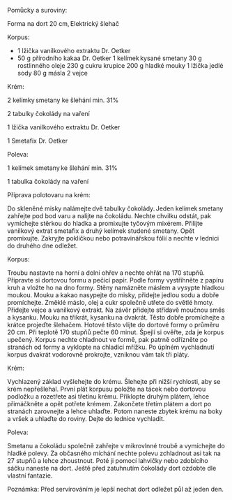 Pomůcky a suroviny: 

Forma na dort 20 cm, Elektrický šlehač 

Korpus: 
- 1 lžička vanilkového extraktu Dr. Oetker 
- 50 g přírodního kakaa Dr. Oetker 
1 kelímek kysané smetany 
30 g rostlinného oleje 
230 g cukru krupice 
200 g hladké mouky 
1 lžička jedlé sody 
80 g másla 
2 vejce 

Krém: 

2 kelímky smetany ke šlehání min. 31% 

2 tabulky čokolády na vaření 

1 lžička vanilkového extraktu Dr. Oetker 

1 Smetafix Dr. Oetker 

Poleva: 

1 kelímek smetany ke šlehání min. 31% 

1 tabulka čokolády na vaření  

Příprava polotovaru na krém: 

Do skleněné misky nalámejte dvě tabulky čokolády. Jeden kelímek smetany zahřejte pod bod varu a nalijte na čokoládu. Nechte chvilku odstát, pak vymíchejte stěrkou do hladka a promixujte tyčovým mixérem. Přilijte vanilkový extrat smetafix a druhý kelímek studené smetany. Opět promixujte. Zakryjte pokličkou nebo potravinářskou fólií a nechte v lednici do druhého dne odležet. 

Korpus: 

Troubu nastavte na horní a dolní ohřev a nechte ohřát na 170 stupňů. Připravte si dortovou formu a pečicí papír. Podle formy vystřihněte z papíru kruh a vložte ho na dno formy. Stěny namázněte máslem a vysypte hladkou moukou. Mouku a kakao nasypejte do misky, přidejte jedlou sodu a dobře promíchejte. Změklé máslo, olej a cukr společně utřete do světlé hmoty. Přidejte vejce a vanilkový extrakt. Na závěr přidejte střídavě moučnou směs a kysanku. Mouku na třikrát, kysanku na dvakrát. Těsto dobře promíchejte a krátce projeďte šlehačem. Hotové těsto vlijte do dortové formy o průměru 20 cm. Při teplotě 170 stupňů pečte 60 minut. Špejlí si ověřte, zda je korpus upečený. Korpus nechte chladnout ve formě, pak patrně odřízněte po stranách od formy a vyklopte na chladicí mřížku. Po úplném vychladnutí korpus dvakrát vodorovně prokrojte, vzniknou vám tak tři pláty. 

Krém: 

Vychlazený základ vyšlehejte do krému. Šlehejte při nižší rychlosti, aby se krém nepřešlehal. První plát korpusu položte na tácek nebo dortovou podložku a rozetřete asi třetinu krému. Přiklopte druhým plátem, lehce přimáčkněte a opět potřete krémem. Zakončete třetím plátem a dort po stranách zarovnejte a lehce uhlaďte. Potom naneste zbytek krému na boky a vršek a uhlaďte do roviny. Dejte do lednice vychladit. 

Poleva: 

Smetanu a čokoládu společně zahřejte v mikrovlnné troubě a vymíchejte do hladké polevy. Za občasného míchání nechte polevu zchladnout asi tak na 27 stupňů a lehce zhoustnout. Poté ji pomocí lahvičky nebo zdobícího sáčku naneste na dort. Ještě před zatuhnutím čokolády dort ozdobte dle vlastní fantazie. 

Poznámka: Před servírováním je lepší nechat dort odležet půl až jeden den. 
